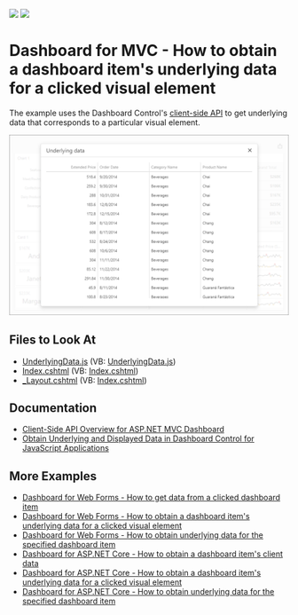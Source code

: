 <!-- default badges list -->
![](https://img.shields.io/endpoint?url=https://codecentral.devexpress.com/api/v1/VersionRange/508243753/21.2.8%2B)
[![](https://img.shields.io/badge/📖_How_to_use_DevExpress_Examples-e9f6fc?style=flat-square)](https://docs.devexpress.com/GeneralInformation/403183)
<!-- default badges end -->
# Dashboard for MVC - How to obtain a dashboard item's underlying data for a clicked visual element

The example uses the Dashboard Control's [client-side API](https://docs.devexpress.com/Dashboard/16796) to get underlying data that corresponds to a particular visual element.

![](web-dashboard-underlying-data-popup.png)

## Files to Look At

- [UnderlyingData.js](./CS/MvcDashboard_UnderlyingData/Scripts/UnderlyingData.js) (VB: [UnderlyingData.js](./VB/MvcDashboard_UnderlyingData/Scripts/UnderlyingData.js))
- [Index.cshtml](./CS/MvcDashboard_UnderlyingData/Views/Home/Index.cshtml) (VB: [Index.cshtml](./VB/MvcDashboard_UnderlyingData/Views/Home/Index.cshtml))
- [_Layout.cshtml](./CS/MvcDashboard_UnderlyingData/Views/Shared/_Layout.cshtml) (VB: [Index.cshtml](./VB/MvcDashboard_UnderlyingData/Views/Shared/_Layout.cshtml))

## Documentation

- [Client-Side API Overview for ASP.NET MVC Dashboard](https://docs.devexpress.com/Dashboard/16796/web-dashboard/aspnet-mvc-dashboard-extension/client-side-api-overview)
- [Obtain Underlying and Displayed Data in Dashboard Control for JavaScript Applications](https://docs.devexpress.com/Dashboard/403003/web-dashboard/dashboard-control-for-javascript-applications-jquery-knockout-etc/obtain-underlying-and-displayed-data)

## More Examples

- [Dashboard for Web Forms - How to get data from a clicked dashboard item](https://github.com/DevExpress-Examples/web-dashboard-get-item-data-on-click)
- [Dashboard for Web Forms - How to obtain a dashboard item's underlying data for a clicked visual element](https://github.com/DevExpress-Examples/aspxdashboard-how-to-obtain-a-dashboard-items-underlying-data-for-a-clicked-visual-element-t492257)
- [Dashboard for Web Forms - How to obtain underlying data for the specified dashboard item](https://github.com/DevExpress-Examples/aspxdashboard-how-to-obtain-underlying-data-for-the-specified-dashboard-item-t518504)
- [Dashboard for ASP.NET Core - How to obtain a dashboard item's client data](https://github.com/DevExpress-Examples/asp-net-core-dashboard-get-client-data)
- [Dashboard for ASP.NET Core  - How to obtain a dashboard item's underlying data for a clicked visual element](https://github.com/DevExpress-Examples/asp-net-core-dashboard-get-underlying-data-for-clicked-item)
- [Dashboard for ASP.NET Core  - How to obtain underlying data for the specified dashboard item](https://github.com/DevExpress-Examples/asp-net-core-dashboard-display-item-underlying-data)
